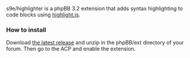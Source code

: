 s9e/highlighter is a phpBB 3.2 extension that adds syntax highlighting to code blocks using [highlight.js](https://highlightjs.org/).

### How to install

Download [the latest release](https://github.com/s9e/phpbb-ext-highlighter/releases/download/1.2.4/highlighter.zip) and unzip in the phpBB/ext directory of your forum. Then go to the ACP and enable the extension.
